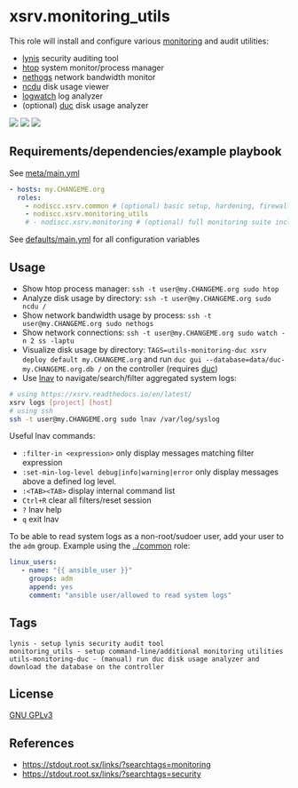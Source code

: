 # xsrv.monitoring_utils

This role will install and configure various [monitoring](../monitoring) and audit utilities:
- [lynis](https://cisofy.com/lynis/) security auditing tool
- [htop](https://hisham.hm/htop/) system monitor/process manager
- [nethogs](https://github.com/raboof/nethogs) network bandwidth monitor
- [ncdu](https://en.wikipedia.org/wiki/Ncdu) disk usage viewer
- [logwatch](https://sourceforge.net/projects/logwatch/) log analyzer
- (optional) [duc](https://duc.zevv.nl/) disk usage analyzer

[![](https://screenshots.debian.net/shrine/screenshot/14778/simage/small-452873bef369d0f5e75810ae017f68a8.png)](https://screenshots.debian.net/package/htop)
[![](https://screenshots.debian.net/shrine/screenshot/1778/simage/small-0c752cadb8feb5a6b61ce71ac57297de.png)](https://screenshots.debian.net/package/ncdu)
[![](https://screenshots.debian.net/shrine/screenshot/24326/simage/small-1167322e1240250cff9315a66de3a8be.png)](https://screenshots.debian.net/package/duc)

## Requirements/dependencies/example playbook

See [meta/main.yml](meta/main.yml)

```yaml
- hosts: my.CHANGEME.org
  roles:
    - nodiscc.xsrv.common # (optional) basic setup, hardening, firewall
    - nodiscc.xsrv.monitoring_utils
    # - nodiscc.xsrv.monitoring # (optional) full monitoring suite including monitoring_utils
```

See [defaults/main.yml](defaults/main.yml) for all configuration variables


## Usage

- Show htop process manager: `ssh -t user@my.CHANGEME.org sudo htop`
- Analyze disk usage by directory: `ssh -t user@my.CHANGEME.org sudo ncdu /`
- Show network bandwidth usage by process: `ssh -t user@my.CHANGEME.org sudo nethogs`
- Show network connections: `ssh -t user@my.CHANGEME.org sudo watch -n 2 ss -laptu`
- Visualize disk usage by directory: `TAGS=utils-monitoring-duc xsrv deploy default my.CHANGEME.org` and run `duc gui --database=data/duc-my.CHANGEME.org.db /` on the controller (requires [duc](https://packages.debian.org/bookworm/duc))
- Use [lnav](https://lnav.readthedocs.io/) to navigate/search/filter aggregated system logs:

```bash
# using https://xsrv.readthedocs.io/en/latest/
xsrv logs [project] [host]
# using ssh
ssh -t user@my.CHANGEME.org sudo lnav /var/log/syslog
```

Useful lnav commands:
- `:filter-in <expression>` only display messages matching filter expression
- `:set-min-log-level debug|info|warning|error` only display messages above a defined log level.
- `:<TAB><TAB>` display internal command list
- `Ctrl+R` clear all filters/reset session
- `?` lnav help
- `q` exit lnav

To be able to read system logs as a non-root/sudoer user, add your user to the `adm` group. Example using the [../common](common) role:

```yaml
linux_users:
   - name: "{{ ansible_user }}"
     groups: adm
     append: yes
     comment: "ansible user/allowed to read system logs"
```


## Tags

<!--BEGIN TAGS LIST-->
```
lynis - setup lynis security audit tool
monitoring_utils - setup command-line/additional monitoring utilities
utils-monitoring-duc - (manual) run duc disk usage analyzer and download the database on the controller
```
<!--END TAGS LIST-->


## License

[GNU GPLv3](../../LICENSE)


## References

- https://stdout.root.sx/links/?searchtags=monitoring
- https://stdout.root.sx/links/?searchtags=security
